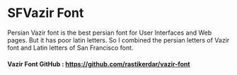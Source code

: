 # SFVazir Font


Persian Vazir font is the best persian font for User Interfaces and Web pages. But it has poor latin letters.
So I combined the persian letters of Vazir font and Latin letters of San Francisco font.

#### Vazir Font GitHub : https://github.com/rastikerdar/vazir-font
